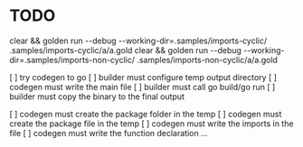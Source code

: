 # TODO

clear && golden run --debug --working-dir=.samples/imports-cyclic/ .samples/imports-cyclic/a/a.gold
clear && golden run --debug --working-dir=.samples/imports-non-cyclic/ .samples/imports-non-cyclic/a/a.gold

[ ] try codegen to go
  [ ] builder must configure temp output directory
  [ ] codegen must write the main file
  [ ] builder must call go build/go run
  [ ] builder must copy the binary to the final output 

  [ ] codegen must create the package folder in the temp
  [ ] codegen must create the package file in the temp
  [ ] codegen must write the imports in the file
  [ ] codegen must write the function declaration
  ...
